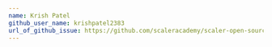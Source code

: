 ```yaml
---
name: Krish Patel
github_user_name: krishpatel2383
url_of_github_issue: https://github.com/scaleracademy/scaler-open-source-september-challenge/issues/271
---
```

